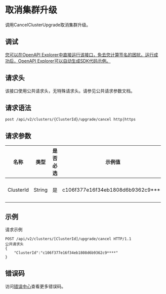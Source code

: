 # 取消集群升级

调用CancelClusterUpgrade取消集群升级。

## 调试

[您可以在OpenAPI Explorer中直接运行该接口，免去您计算签名的困扰。运行成功后，OpenAPI Explorer可以自动生成SDK代码示例。](https://api.aliyun.com/#product=CS&api=CancelClusterUpgrade&type=ROA&version=2015-12-15)

## 请求头

该接口使用公共请求头，无特殊请求头。请参见公共请求参数文档。

## 请求语法

```
post /api/v2/clusters/{ClusterId}/upgrade/cancel http|https
```

## 请求参数

|名称|类型|是否必选|示例值|描述|
|--|--|----|---|--|
|ClusterId|String|是|c106f377e16f34eb1808d6b9362c9\*\*\*\*|集群ID。 |

## 示例

请求示例

```
POST /api/v2/clusters/[ClusterId]/upgrade/cancel HTTP/1.1
公共请求头
{
    "ClusterId":"c106f377e16f34eb1808d6b9362c9****"
}
```

## 错误码

访问[错误中心](https://error-center.aliyun.com/status/product/CS)查看更多错误码。


